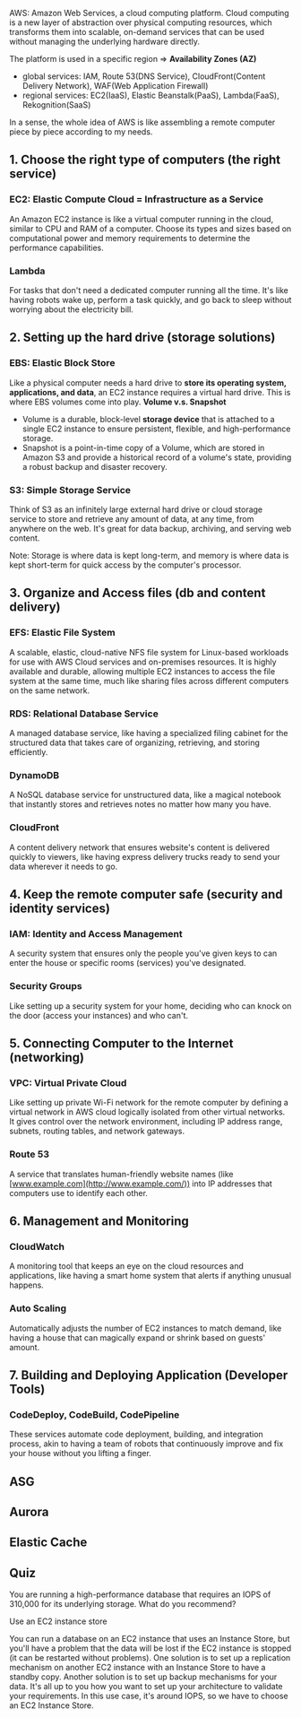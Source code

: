 AWS: Amazon Web Services, a cloud computing platform. Cloud computing is a new layer of abstraction over physical computing resources, which transforms them into scalable, on-demand services that can be used without managing the underlying hardware directly.

The platform is used in a specific region => **Availability Zones (AZ)**
- global services: IAM, Route 53(DNS Service), CloudFront(Content Delivery Network), WAF(Web Application Firewall)
- regional services: EC2(IaaS), Elastic Beanstalk(PaaS), Lambda(FaaS), Rekognition(SaaS)

In a sense, the whole idea of AWS is like assembling a remote computer piece by piece according to my needs.

## 1. Choose the right type of computers (the right service)
### EC2: Elastic Compute Cloud = Infrastructure as a Service
An Amazon EC2 instance is like a virtual computer running in the cloud, similar to CPU and RAM of a computer. Choose its types and sizes based on computational power and memory requirements to determine the performance capabilities.
### Lambda
For tasks that don't need a dedicated computer running all the time. It's like having robots wake up, perform a task quickly, and go back to sleep without worrying about the electricity bill.

## 2. Setting up the hard drive (storage solutions)
### EBS: Elastic Block Store
Like a physical computer needs a hard drive to **store its operating system, applications, and data**, an EC2 instance requires a virtual hard drive. This is where EBS volumes come into play.
**Volume v.s. Snapshot**
- Volume is a durable, block-level **storage device** that is attached to a single EC2 instance to ensure persistent, flexible, and high-performance storage.
- Snapshot is a point-in-time copy of a Volume, which are stored in Amazon S3 and provide a historical record of a volume's state, providing a robust backup and disaster recovery.
### S3: Simple Storage Service
Think of S3 as an infinitely large external hard drive or cloud storage service to store and retrieve any amount of data, at any time, from anywhere on the web. It's great for data backup, archiving, and serving web content.

Note: Storage is where data is kept long-term, and memory is where data is kept short-term for quick access by the computer's processor.

## 3. Organize and Access files (db and content delivery)
### EFS: Elastic File System
A scalable, elastic, cloud-native NFS file system for Linux-based workloads for use with AWS Cloud services and on-premises resources. It is highly available and durable, allowing multiple EC2 instances to access the file system at the same time, much like sharing files across different computers on the same network.
### RDS: Relational Database Service
A managed database service, like having a specialized filing cabinet for the structured data that takes care of organizing, retrieving, and storing efficiently.
### DynamoDB
A NoSQL database service for unstructured data, like a magical notebook that instantly stores and retrieves notes no matter how many you have.
### CloudFront
A content delivery network that ensures website's content is delivered quickly to viewers, like having express delivery trucks ready to send your data wherever it needs to go.

## 4. Keep the remote computer safe (security and identity services)
### IAM: Identity and Access Management
A security system that ensures only the people you've given keys to can enter the house or specific rooms (services) you've designated.
### Security Groups
Like setting up a security system for your home, deciding who can knock on the door (access your instances) and who can't.

## 5. Connecting Computer to the Internet (networking)

### VPC: Virtual Private Cloud
Like setting up private Wi-Fi network for the remote computer by defining a virtual network in AWS cloud logically isolated from other virtual networks. It gives control over the network environment, including IP address range, subnets, routing tables, and network gateways.
### Route 53
A service that translates human-friendly website names (like [www.example.com](http://www.example.com/)) into IP addresses that computers use to identify each other.

## 6. Management and Monitoring
### CloudWatch
A monitoring tool that keeps an eye on the cloud resources and applications, like having a smart home system that alerts if anything unusual happens.
### Auto Scaling
Automatically adjusts the number of EC2 instances to match demand, like having a house that can magically expand or shrink based on guests' amount.

## 7. Building and Deploying Application (Developer Tools)

### CodeDeploy, CodeBuild, CodePipeline
These services automate code deployment, building, and integration process, akin to having a team of robots that continuously improve and fix your house without you lifting a finger.

## ASG

## Aurora

## Elastic Cache

## Quiz

You are running a high-performance database that requires an IOPS of 310,000 for its underlying storage. What do you recommend?

Use an EC2 instance store

You can run a database on an EC2 instance that uses an Instance Store, but you'll have a problem that the data will be lost if the EC2 instance is stopped (it can be restarted without problems). One solution is to set up a replication mechanism on another EC2 instance with an Instance Store to have a standby copy. Another solution is to set up backup mechanisms for your data. It's all up to you how you want to set up your architecture to validate your requirements. In this use case, it's around IOPS, so we have to choose an EC2 Instance Store.







